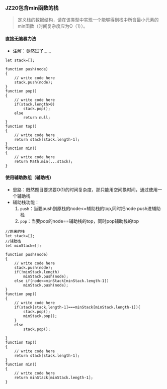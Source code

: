 ### JZ20包含min函数的栈
> 定义栈的数据结构，请在该类型中实现一个能够得到栈中所含最小元素的min函数（时间复杂度应为O（1））。

#### 直接无脑暴力法
- 注解：竟然过了……

```
let stack=[];

function push(node)
{
    // write code here
    stack.push(node);
}
function pop()
{
    // write code here
    if(stack.length>0)
        stack.pop();
    else 
        return null;
}
function top()
{
    // write code here
    return stack[stack.length-1];
}
function min()
{
    // write code here
    return Math.min(...stack);
}
```

#### 使用辅助数组（辅助栈）
- 思路：既然题目要求要O(1)的时间复杂度，那只能用空间换时间，通过使用一个辅助栈
- 辅助栈功能：
	1. `push`：当要push到原栈的node<=辅助栈的top,同时把node push进辅助栈
	2. `pop`：当要pop的node==辅助栈的top，同时pop辅助栈的top

```
//原来的栈
let stack=[];
//辅助栈
let minStack=[];

function push(node)
{
    // write code here
    stack.push(node);
    if(!minStack.length)
        minStack.push(node);
    else if(node<=minStack[minStack.length-1])
        minStack.push(node);
}
function pop()
{
    // write code here
    if(stack[stack.length-1]===minStack[minStack.length-1]){
        stack.pop();
        minStack.pop();
    }
    else
        stack.pop();
    
}
function top()
{
    // write code here
    return stack[stack.length-1];
}
function min()
{
    // write code here
    return minStack[minStack.length-1];
}
```
